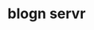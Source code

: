 
<link rel="stylesheet"  href="php.yml">
<link rel="stylesheet"  href="README.css">
<h1>blogn servr</h1>
